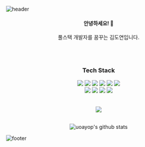 ![header](https://capsule-render.vercel.app/api?type=waving&color=gradient&height=300&section=header&text=uoayop&fontAlignY=40&fontSize=100&desc=ꉂꉂ(ᵔᗜᵔ*)&descAlignY=65&animation=twinkling)

<div align="center">
  <h4>안녕하세요! 👋</h4>
  풀스택 개발자를 꿈꾸는 김도연입니다.
	

  <br /><br />
  <h3>Tech Stack</h3>
  <div class="stack">
    <a href="#"><img src="https://img.shields.io/badge/JavaScript-F7DF1E?style=flat&logo=JavaScript&logoColor=black"/></a>
  <a href="#"><img src="https://img.shields.io/badge/CSS-1572B6?style=flat&logo=CSS3&logoColor=white"/></a>
  <a href="#"><img src="https://img.shields.io/badge/Vue.js-4FC08D?style=flat&logo=vue-dot-js&logoColor=white"/></a>
  <a href="#"><img src="https://img.shields.io/badge/React-61DAFB?style=flat&logo=React&logoColor=white"/></a>
  <a href="#"><img src="https://img.shields.io/badge/Node.js-339933?style=flat&logo=node-dot-js&logoColor=white"/></a>
  <a href="#"><img src="https://img.shields.io/badge/Python-3766AB?style=flat&logo=Python&logoColor=white"/></a>
  <br />
  <a href="#"><img src="https://img.shields.io/badge/MySQL-4479A1?style=flat&logo=MySQL&logoColor=white"/></a>
  <a href="#"><img src="https://img.shields.io/badge/PostgreSQL-4169E1?style=flat&logo=PostgreSQL&logoColor=white"/></a>
  <a href="#"><img src="https://img.shields.io/badge/Docker-2496ED?style=flat&logo=Docker&logoColor=white"/></a>
  <a href="#"><img src="https://img.shields.io/badge/Git-F05032?style=flat&logo=Git&logoColor=white"/></a>
	</div>
 <br />

	
 <br />
<a href="https://hits.seeyoufarm.com"><img src="https://hits.seeyoufarm.com/api/count/incr/badge.svg?url=https%3A%2F%2Fgithub.com%2Fuoayop&count_bg=%23BEBEBE&title_bg=%23FFFFFF&icon=baidu.svg&icon_color=%23726161&title=%C2%B7&edge_flat=false"/></a>

<br />
<br />

![uoayop's github stats](https://github-readme-stats.vercel.app/api?username=uoayop&show_icons=true)	
</div>


![footer](https://capsule-render.vercel.app/api?section=footer&type=waving&color=e2e4e3&height=130)
